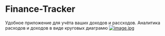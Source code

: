 # Finance-Tracker
Удобное приложение для учёта ваших доходов и рассходов.
Аналитика расходов и доходов в виде круговых диаграмю
[![image.jpg](https://i.postimg.cc/YSw9kQPH/image.jpg)](https://postimg.cc/QF0sJKs4)
